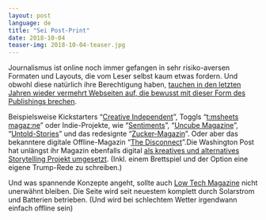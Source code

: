 ```yaml
---
layout: post
language: de
title: "Sei Post-Print"
date: 2018-10-04
teaser-img: 2018-10-04-teaser.jpg
---
```


Journalismus ist online noch immer gefangen in sehr risiko-aversen Formaten und Layouts, die vom Leser selbst kaum etwas fordern. Und obwohl diese natürlich ihre Berechtigung haben, [tauchen in den letzten Jahren wieder vermehrt Webseiten auf, die bewusst mit dieser Form des Publishings brechen][1].

Beispielsweise Kickstarters “[Creative Independent][2]”, Toggls “[t:msheets magaz:ne][3]” oder Indie-Projekte, wie “[Sentiments][4]”, “[Uncube Magazine][5]”, “[Untold-Stories][6]” und das redesignte “[Zucker-Magazin][7]”. Oder aber das bekanntere digitale Offline-Magazin “[The Disconnect][8]”.Die Washington Post hat unlängst ihr Magazin ebenfalls digital [als kreatives und alternatives Storytelling Projekt umgesetzt][9]. (Inkl. einem Brettspiel und der Option eine eigene Trump-Rede zu schreiben.)

Und was spannende Konzepte angeht, sollte auch [Low Tech Magazine][10] nicht unerwähnt bleiben. Die Seite wird seit neuestem komplett durch Solarstrom und Batterien betrieben. (Und wird bei schlechtem Wetter irgendwann einfach offline sein)

[1]:	https://eyeondesign.aiga.org/the-digital-mags-challenging-outdated-reading-content-rules/?mc_cid=e3db25270f&mc_eid=f8495f8258&utm_campaign=Johannes%20Klingebiel&utm_medium=email&utm_source=Revue%20newsletter
[2]:	https://thecreativeindependent.com/?utm_campaign=Johannes%20Klingebiel&utm_medium=email&utm_source=Revue%20newsletter
[3]:	https://toggl.com/timesheets-magazine-berlin/index/?utm_campaign=Johannes%20Klingebiel&utm_medium=email&utm_source=Revue%20newsletter
[4]:	http://sentiments.press
[5]:	http://www.uncubemagazine.com/index.html
[6]:	http://www.untold-stories.net/?p=&utm_campaign=Johannes%20Klingebiel&utm_medium=email&utm_source=Revue%20newsletter
[7]:	http://www.zucker-magazin.de/?utm_campaign=Johannes%20Klingebiel&utm_medium=email&utm_source=Revue%20newsletter
[8]:	https://thedisconnect.co/?utm_campaign=Johannes%20Klingebiel&utm_medium=email&utm_source=Revue%20newsletter
[9]:	https://www.washingtonpost.com/gdpr-consent/?next_url=https%3a%2f%2fwww.washingtonpost.com%2fgraphics%2f2018%2flifestyle%2fmagazine%2fben-folds-artists-alternative-storytelling-issue%2f%3fnoredirect%3don%26utm_campaign%3dJohannes%2520Klingebiel%26utm_medium%3demail%26utm_source%3dRevue%2520newsletter%26utm_term%3d.f55140f57a26&noredirect=on&utm_campaign=Johannes%20Klingebiel&utm_medium=email&utm_source=Revue%20newsletter
[10]:	https://solar.lowtechmagazine.com/2018/09/how-to-build-a-lowtech-website/?utm_campaign=Johannes%20Klingebiel&utm_medium=email&utm_source=Revue%20newsletter